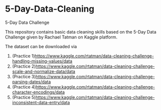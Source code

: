 # 5-Day-Data-Cleaning
5-Day Data Challenge

This repository contains basic data cleaning skills based on the 5-Day Data Challenge given by Rachael Tatman on Kaggle platform.

The dataset can be downloaded via 
1. (Practice 1)https://www.kaggle.com/rtatman/data-cleaning-challenge-handling-missing-values/data
2. (Practice 2)https://www.kaggle.com/rtatman/data-cleaning-challenge-scale-and-normalize-data/data
3. (Practice 3)https://www.kaggle.com/rtatman/data-cleaning-challenge-parsing-dates/data
4. (Practice 4)https://www.kaggle.com/rtatman/data-cleaning-challenge-character-encodings/data
5. (Practice 5)https://www.kaggle.com/rtatman/data-cleaning-challenge-inconsistent-data-entry/data
